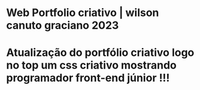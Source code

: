 # Web Portfolio criativo | wilson canuto graciano 2023

# Atualização do portfólio criativo logo no top um css criativo mostrando programador front-end júnior !!!
